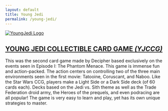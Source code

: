 ```yaml
---
layout: default
title: Young Jedi
permalink: /young-jedi/
---
```


[![YoungJedi Logo](https://res.starwarsccg.org/youngjedi/yjccg2.png)](https://www.starwarsccg.org/young-jedi/)

## [YOUNG JEDI COLLECTIBLE CARD GAME *(YJCCG)*](https://www.starwarsccg.org/young-jedi/)

This was the second card game made by Decipher based exclusively on the events seen in Episode I: The Phantom Menace. This game is immense fun and action-packed. The action centers on controlling two of the three main environments seen in the first movie: Tatooine, Coruscant, and Naboo. Like the Star Wars CCG, players make a Light Side or a Dark Side deck (of 60 cards each). Decks based on the Jedi vs. Sith theme as well as the Trade Federation droid army, the Heroes of the prequels, and even podracing are all popular! The game is very easy to learn and play, yet has its own unique strategies to master.



